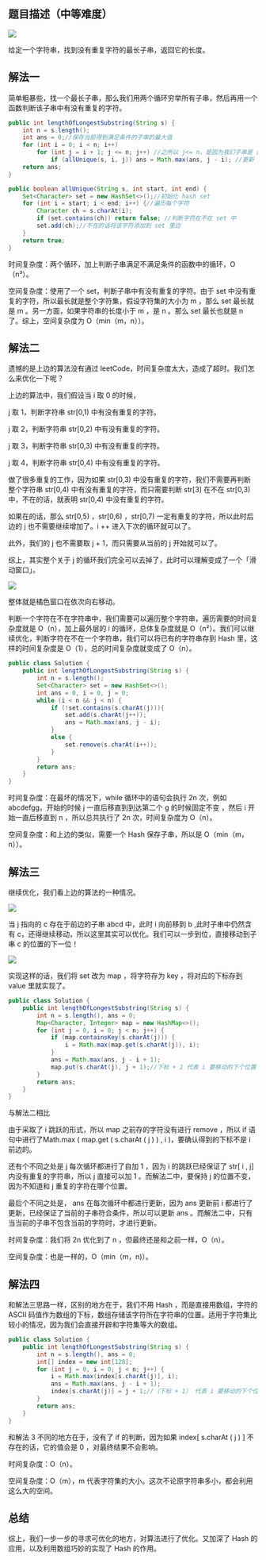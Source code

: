 ## 题目描述（中等难度）

![](http://pbs6qfi7i.bkt.clouddn.com/3_long.jpg)

给定一个字符串，找到没有重复字符的最长子串，返回它的长度。

## 解法一

简单粗暴些，找一个最长子串，那么我们用两个循环穷举所有子串，然后再用一个函数判断该子串中有没有重复的字符。

```JAVA
public int lengthOfLongestSubstring(String s) {
    int n = s.length();
    int ans = 0;//保存当前得到满足条件的子串的最大值
    for (int i = 0; i < n; i++)
        for (int j = i + 1; j <= n; j++) //之所以 j<= n，是因为我们子串是 [i,j),左闭右开
            if (allUnique(s, i, j)) ans = Math.max(ans, j - i); //更新 ans
    return ans;
}

public boolean allUnique(String s, int start, int end) {
    Set<Character> set = new HashSet<>();//初始化 hash set
    for (int i = start; i < end; i++) {//遍历每个字符
        Character ch = s.charAt(i);
        if (set.contains(ch)) return false; //判断字符在不在 set 中
        set.add(ch);//不在的话将该字符添加到 set 里边
    }
    return true;
}
```

时间复杂度：两个循环，加上判断子串满足不满足条件的函数中的循环，O（n³）。

空间复杂度：使用了一个 set，判断子串中有没有重复的字符。由于 set 中没有重复的字符，所以最长就是整个字符集，假设字符集的大小为 m ，那么 set 最长就是 m 。另一方面，如果字符串的长度小于 m ，是 n 。那么 set 最长也就是 n 了。综上，空间复杂度为 O（min（m，n））。

## 解法二

遗憾的是上边的算法没有通过 leetCode，时间复杂度太大，造成了超时。我们怎么来优化一下呢？

上边的算法中，我们假设当 i 取 0 的时候，

j 取 1，判断字符串 str[0,1) 中有没有重复的字符。

j 取 2，判断字符串 str[0,2) 中有没有重复的字符。

j 取 3，判断字符串 str[0,3) 中有没有重复的字符。

j 取 4，判断字符串 str[0,4) 中有没有重复的字符。

做了很多重复的工作，因为如果 str[0,3) 中没有重复的字符，我们不需要再判断整个字符串 str[0,4) 中有没有重复的字符，而只需要判断 str[3] 在不在 str[0,3) 中，不在的话，就表明 str[0,4) 中没有重复的字符。

如果在的话，那么 str[0,5) ，str[0,6) ，str[0,7)  一定有重复的字符，所以此时后边的 j 也不需要继续增加了。i ++ 进入下次的循环就可以了。

此外，我们的 j 也不需要取 j + 1，而只需要从当前的 j 开始就可以了。

综上，其实整个关于 j 的循环我们完全可以去掉了，此时可以理解变成了一个「滑动窗口」。

![](http://pbs6qfi7i.bkt.clouddn.com/slide.jpg)

整体就是橘色窗口在依次向右移动。

判断一个字符在不在字符串中，我们需要可以遍历整个字符串，遍历需要的时间复杂度就是 O（n），加上最外层的 i 的循环，总体复杂度就是 O（n²）。我们可以继续优化，判断字符在不在一个字符串，我们可以将已有的字符串存到 Hash 里，这样的时间复杂度是 O（1），总的时间复杂度就变成了 O（n）。

```java
public class Solution {
    public int lengthOfLongestSubstring(String s) {
        int n = s.length();
        Set<Character> set = new HashSet<>();
        int ans = 0, i = 0, j = 0;
        while (i < n && j < n) {
            if (!set.contains(s.charAt(j))){
                set.add(s.charAt(j++));
                ans = Math.max(ans, j - i);
            }
            else {
                set.remove(s.charAt(i++));
            }
        }
        return ans;
    }
}
```

时间复杂度：在最坏的情况下，while 循环中的语句会执行 2n 次，例如 abcdefgg，开始的时候 j 一直后移直到到达第二个 g 的时候固定不变 ，然后 i 开始一直后移直到 n ，所以总共执行了 2n 次，时间复杂度为 O（n）。

空间复杂度：和上边的类似，需要一个 Hash 保存子串，所以是  O（min（m，n））。

## 解法三

继续优化，我们看上边的算法的一种情况。

![](http://pbs6qfi7i.bkt.clouddn.com/slide11.jpg)

当 j 指向的 c 存在于前边的子串 abcd 中，此时 i 向前移到 b ,此时子串中仍然含有 c，还得继续移动，所以这里其实可以优化。我们可以一步到位，直接移动到子串 c 的位置的下一位！

![](http://pbs6qfi7i.bkt.clouddn.com/slide22.jpg)

实现这样的话，我们将 set 改为 map ，将字符存为 key ，将对应的下标存到 value 里就实现了。

```java
public class Solution {
    public int lengthOfLongestSubstring(String s) {
        int n = s.length(), ans = 0;
        Map<Character, Integer> map = new HashMap<>(); 
        for (int j = 0, i = 0; j < n; j++) {
            if (map.containsKey(s.charAt(j))) {
                i = Math.max(map.get(s.charAt(j)), i); 
            }
            ans = Math.max(ans, j - i + 1);
            map.put(s.charAt(j), j + 1);//下标 + 1 代表 i 要移动的下个位置
        }
        return ans;
    }
}
```

与解法二相比

由于采取了 i 跳跃的形式，所以 map 之前存的字符没有进行 remove ，所以 if 语句中进行了Math.max ( map.get ( s.charAt ( j ) ) ,  i )，要确认得到的下标不是 i 前边的。

还有个不同之处是 j 每次循环都进行了自加 1 ，因为 i 的跳跃已经保证了 str[ i , j]  内没有重复的字符串，所以 j 直接可以加 1 。而解法二中，要保持 j 的位置不变，因为不知道和 j 重复的字符在哪个位置。

最后个不同之处是， ans 在每次循环中都进行更新，因为 ans 更新前 i 都进行了更新，已经保证了当前的子串符合条件，所以可以更新 ans 。而解法二中，只有当当前的子串不包含当前的字符时，才进行更新。

时间复杂度：我们将 2n 优化到了 n ，但最终还是和之前一样，O（n）。

空间复杂度：也是一样的，O（min（m，n)）。

## 解法四

和解法三思路一样，区别的地方在于，我们不用 Hash ，而是直接用数组，字符的 ASCII 码值作为数组的下标，数组存储该字符所在字符串的位置。适用于字符集比较小的情况，因为我们会直接开辟和字符集等大的数组。

```java
public class Solution {
    public int lengthOfLongestSubstring(String s) {
        int n = s.length(), ans = 0;
        int[] index = new int[128];   
        for (int j = 0, i = 0; j < n; j++) {
            i = Math.max(index[s.charAt(j)], i);
            ans = Math.max(ans, j - i + 1);
            index[s.charAt(j)] = j + 1;//（下标 + 1） 代表 i 要移动的下个位置
        }
        return ans;
    }
}
```

和解法 3 不同的地方在于，没有了 if 的判断，因为如果 index[ s.charAt ( j ) ] 不存在的话，它的值会是 0 ，对最终结果不会影响。

时间复杂度：O（n）。

空间复杂度：O（m），m 代表字符集的大小。这次不论原字符串多小，都会利用这么大的空间。

## 总结

综上，我们一步一步的寻求可优化的地方，对算法进行了优化。又加深了 Hash 的应用，以及利用数组巧妙的实现了 Hash 的作用。
